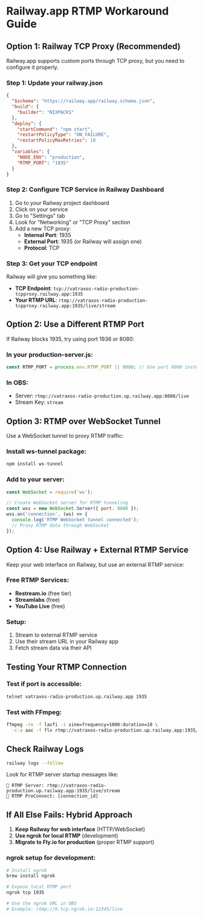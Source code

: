 # Railway.app RTMP Workaround Guide

## Option 1: Railway TCP Proxy (Recommended)

Railway.app supports custom ports through TCP proxy, but you need to configure it properly.

### Step 1: Update your railway.json
```json
{
  "$schema": "https://railway.app/railway.schema.json",
  "build": {
    "builder": "NIXPACKS"
  },
  "deploy": {
    "startCommand": "npm start",
    "restartPolicyType": "ON_FAILURE",
    "restartPolicyMaxRetries": 10
  },
  "variables": {
    "NODE_ENV": "production",
    "RTMP_PORT": "1935"
  }
}
```

### Step 2: Configure TCP Service in Railway Dashboard
1. Go to your Railway project dashboard
2. Click on your service
3. Go to "Settings" tab
4. Look for "Networking" or "TCP Proxy" section
5. Add a new TCP proxy:
   - **Internal Port**: 1935
   - **External Port**: 1935 (or Railway will assign one)
   - **Protocol**: TCP

### Step 3: Get your TCP endpoint
Railway will give you something like:
- **TCP Endpoint**: `tcp://vatraxos-radio-production-tcpproxy.railway.app:1935`
- **Your RTMP URL**: `rtmp://vatraxos-radio-production-tcpproxy.railway.app:1935/live/stream`

## Option 2: Use a Different RTMP Port

If Railway blocks 1935, try using port 1936 or 8080:

### In your production-server.js:
```javascript
const RTMP_PORT = process.env.RTMP_PORT || 8080; // Use port 8080 instead
```

### In OBS:
- Server: `rtmp://vatraxos-radio-production.up.railway.app:8080/live`
- Stream Key: `stream`

## Option 3: RTMP over WebSocket Tunnel

Use a WebSocket tunnel to proxy RTMP traffic:

### Install ws-tunnel package:
```bash
npm install ws-tunnel
```

### Add to your server:
```javascript
const WebSocket = require('ws');

// Create WebSocket server for RTMP tunneling
const wss = new WebSocket.Server({ port: 8080 });
wss.on('connection', (ws) => {
  console.log('RTMP WebSocket tunnel connected');
  // Proxy RTMP data through WebSocket
});
```

## Option 4: Use Railway + External RTMP Service

Keep your web interface on Railway, but use an external RTMP service:

### Free RTMP Services:
- **Restream.io** (free tier)
- **Streamlabs** (free)
- **YouTube Live** (free)

### Setup:
1. Stream to external RTMP service
2. Use their stream URL in your Railway app
3. Fetch stream data via their API

## Testing Your RTMP Connection

### Test if port is accessible:
```bash
telnet vatraxos-radio-production.up.railway.app 1935
```

### Test with FFmpeg:
```bash
ffmpeg -re -f lavfi -i sine=frequency=1000:duration=10 \
  -c:a aac -f flv rtmp://vatraxos-radio-production.up.railway.app:1935/live/stream
```

## Check Railway Logs

```bash
railway logs --follow
```

Look for RTMP server startup messages like:
```
📡 RTMP Server: rtmp://vatraxos-radio-production.up.railway.app:1935/live/stream
🔗 RTMP PreConnect: [connection_id]
```

## If All Else Fails: Hybrid Approach

1. **Keep Railway for web interface** (HTTP/WebSocket)
2. **Use ngrok for local RTMP** (development)
3. **Migrate to Fly.io for production** (proper RTMP support)

### ngrok setup for development:
```bash
# Install ngrok
brew install ngrok

# Expose local RTMP port
ngrok tcp 1935

# Use the ngrok URL in OBS
# Example: rtmp://0.tcp.ngrok.io:12345/live
```
